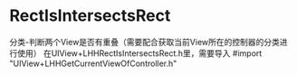 # RectIsIntersectsRect

分类-判断两个View是否有重叠（需要配合获取当前View所在的控制器的分类进行使用）
在UIView+LHHRectIsIntersectsRect.h里，需要导入 #import "UIView+LHHGetCurrentViewOfController.h"
